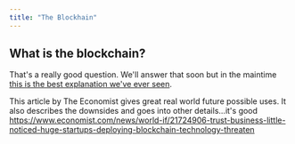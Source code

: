 ```yaml
---
title: "The Blockhain"
---
```


## What is the blockchain?

That's a really good question. We'll answer that soon but in the maintime [this is the best explanation we've ever seen](https://www.youtube.com/watch?v=bBC-nXj3Ng4).

This article by The Economist gives great real world future possible uses. It also describes the downsides and goes into other details...it's good https://www.economist.com/news/world-if/21724906-trust-business-little-noticed-huge-startups-deploying-blockchain-technology-threaten
